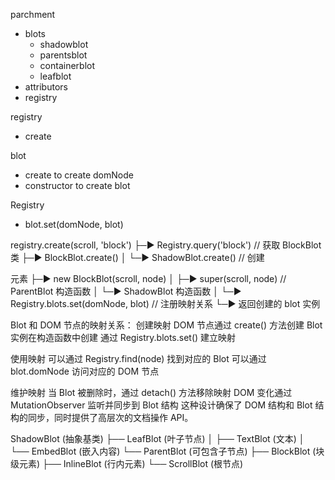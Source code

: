 
parchment
- blots
  - shadowblot
  - parentsblot
  - containerblot
  - leafblot
- attributors
- registry

registry
- create

blot
- create  to create domNode
- constructor  to create blot 

Registry
- blot.set(domNode, blot)

registry.create(scroll, 'block')
├─► Registry.query('block') // 获取 BlockBlot 类
├─► BlockBlot.create() 
│   └─► ShadowBlot.create() // 创建 <p> 元素
├─► new BlockBlot(scroll, node)
│   ├─► super(scroll, node) // ParentBlot 构造函数
│   └─► ShadowBlot 构造函数
│       └─► Registry.blots.set(domNode, blot) // 注册映射关系
└─► 返回创建的 blot 实例

Blot 和 DOM 节点的映射关系：
创建映射
DOM 节点通过 create() 方法创建
Blot 实例在构造函数中创建
通过 Registry.blots.set() 建立映射

使用映射
可以通过 Registry.find(node) 找到对应的 Blot
可以通过 blot.domNode 访问对应的 DOM 节点

维护映射
当 Blot 被删除时，通过 detach() 方法移除映射
DOM 变化通过 MutationObserver 监听并同步到 Blot 结构
这种设计确保了 DOM 结构和 Blot 结构的同步，同时提供了高层次的文档操作 API。


ShadowBlot (抽象基类)
├── LeafBlot (叶子节点)
│   ├── TextBlot (文本)
│   └── EmbedBlot (嵌入内容)
└── ParentBlot (可包含子节点)
    ├── BlockBlot (块级元素)
    ├── InlineBlot (行内元素)
    └── ScrollBlot (根节点)